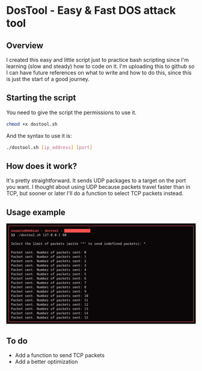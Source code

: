 # DosTool - Easy & Fast DOS attack tool

## Overview

I created this easy and little script just to practice bash scripting since I'm learning (slow and steady) how to code on it. I'm uploading this to github so I can have future references on what to write and how to do this, since this is just the start of a good journey.

## Starting the script

You need to give the script the permissions to use it.
```bash
chmod +x dostool.sh
```

And the syntax to use it is:

```bash
./dostool.sh [ip_address] [port]
```

## How does it work?

It's pretty straightforward. It sends UDP packages to a target on the port you want. I thought about using UDP because packets travel faster than in TCP, but sooner or later I'll do a function to select TCP packets instead.

## Usage example

![doostool](image.png)

## To do

- Add a function to send TCP packets
- Add a better optimization
